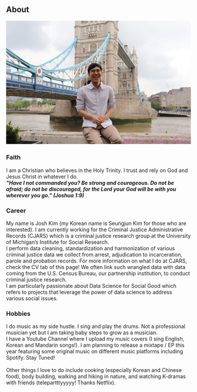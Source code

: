 ## About

![Me in London!](/assets/img/IMG_4301.jpg)

### Faith

I am a Christian who believes in the Holy Trinity. I trust and rely on God and Jesus Christ in whatever I do. <br>
***"Have I not commanded you? Be strong and courageous. Do not be afraid; do not be discouraged, for the Lord your God will be with you wherever you go." (Joshua 1:9)***

### Career

My name is Josh Kim (my Korean name is Seungjun Kim for those who are interested). I am currently working for the Criminal Justice Administrative Records (CJARS) which is a criminal justice research group at the University of Michigan’s Institute for Social Research. <br>
I perform data cleaning, standardization and harmonization of various criminal justice data we collect from arrest, adjudication to incarceration, parole and probation records. For more information on what I do at CJARS, check the CV tab of this page! We often link such wrangled data with data coming from the U.S. Census Bureau, our partnership institution, to conduct criminal justice research. <br>
I am particularly passionate about Data Science for Social Good which refers to projects that leverage the power of data science to address various social issues. 

### Hobbies

I do music as my side hustle. I sing and play the drums. Not a professional musician yet but I am taking baby steps to grow as a musician.<br>
I have a Youtube Channel where I upload my music covers (I sing English, Korean and Mandarin songs!). I am planning to release a mixtape / EP this year featuring some original music on different music platforms including Spotify. Stay Tuned! <br><br>
Other things I love to do include cooking (especially Korean and Chinese food), body building, walking and hiking in nature, and watching K-dramas with friends (telepartttyyyyy! Thanks Netflix).































